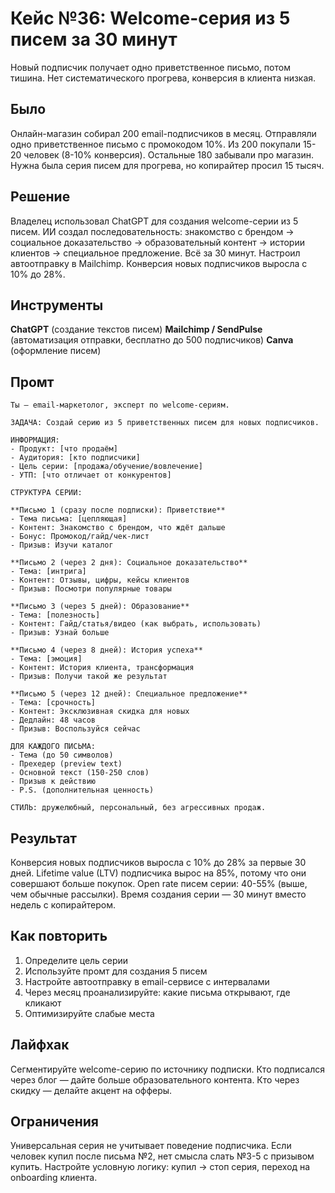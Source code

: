 # Кейс №36: Welcome-серия из 5 писем за 30 минут

Новый подписчик получает одно приветственное письмо, потом тишина. Нет систематического прогрева, конверсия в клиента низкая.

## Было

Онлайн-магазин собирал 200 email-подписчиков в месяц. Отправляли одно приветственное письмо с промокодом 10%. Из 200 покупали 15-20 человек (8-10% конверсия). Остальные 180 забывали про магазин. Нужна была серия писем для прогрева, но копирайтер просил 15 тысяч.

## Решение

Владелец использовал ChatGPT для создания welcome-серии из 5 писем. ИИ создал последовательность: знакомство с брендом → социальное доказательство → образовательный контент → истории клиентов → специальное предложение. Всё за 30 минут. Настроил автоотправку в Mailchimp. Конверсия новых подписчиков выросла с 10% до 28%.

## Инструменты

**ChatGPT** (создание текстов писем)
**Mailchimp / SendPulse** (автоматизация отправки, бесплатно до 500 подписчиков)
**Canva** (оформление писем)

## Промт

```
Ты — email-маркетолог, эксперт по welcome-сериям.

ЗАДАЧА: Создай серию из 5 приветственных писем для новых подписчиков.

ИНФОРМАЦИЯ:
- Продукт: [что продаём]
- Аудитория: [кто подписчики]
- Цель серии: [продажа/обучение/вовлечение]
- УТП: [что отличает от конкурентов]

СТРУКТУРА СЕРИИ:

**Письмо 1 (сразу после подписки): Приветствие**
- Тема письма: [цепляющая]
- Контент: Знакомство с брендом, что ждёт дальше
- Бонус: Промокод/гайд/чек-лист
- Призыв: Изучи каталог

**Письмо 2 (через 2 дня): Социальное доказательство**
- Тема: [интрига]
- Контент: Отзывы, цифры, кейсы клиентов
- Призыв: Посмотри популярные товары

**Письмо 3 (через 5 дней): Образование**
- Тема: [полезность]
- Контент: Гайд/статья/видео (как выбрать, использовать)
- Призыв: Узнай больше

**Письмо 4 (через 8 дней): История успеха**
- Тема: [эмоция]
- Контент: История клиента, трансформация
- Призыв: Получи такой же результат

**Письмо 5 (через 12 дней): Специальное предложение**
- Тема: [срочность]
- Контент: Эксклюзивная скидка для новых
- Дедлайн: 48 часов
- Призыв: Воспользуйся сейчас

ДЛЯ КАЖДОГО ПИСЬМА:
- Тема (до 50 символов)
- Прехедер (preview text)
- Основной текст (150-250 слов)
- Призыв к действию
- P.S. (дополнительная ценность)

СТИЛЬ: дружелюбный, персональный, без агрессивных продаж.
```

## Результат

Конверсия новых подписчиков выросла с 10% до 28% за первые 30 дней. Lifetime value (LTV) подписчика вырос на 85%, потому что они совершают больше покупок. Open rate писем серии: 40-55% (выше, чем обычные рассылки). Время создания серии — 30 минут вместо недель с копирайтером.

## Как повторить

1. Определите цель серии
2. Используйте промт для создания 5 писем
3. Настройте автоотправку в email-сервисе с интервалами
4. Через месяц проанализируйте: какие письма открывают, где кликают
5. Оптимизируйте слабые места

## Лайфхак

Сегментируйте welcome-серию по источнику подписки. Кто подписался через блог — дайте больше образовательного контента. Кто через скидку — делайте акцент на офферы.

## Ограничения

Универсальная серия не учитывает поведение подписчика. Если человек купил после письма №2, нет смысла слать №3-5 с призывом купить. Настройте условную логику: купил → стоп серия, переход на onboarding клиента.
